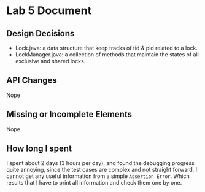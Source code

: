 # Lab 5 Document
## Design Decisions
* Lock.java:  a data structure that 
keep tracks of tid & pid related to a lock.
* LockManager.java: a collection of methods that
maintain the states of all exclusive and shared locks.

## API Changes
Nope

## Missing or Incomplete Elements
Nope

## How long I spent
I spent about 2 days (3 hours per day), and 
found the debugging progress quite annoying, since
the test cases are complex and not straight forward.
I cannot get any useful information from a 
simple `Assertion Error`. Which results that I have
to print all information and check them one by one.

